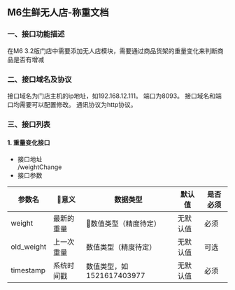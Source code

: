 ## M6生鲜无人店-称重文档

### 一、接口功能描述
在M6 3.2版门店中需要添加无人店模块，需要通过商品货架的重量变化来判断商品是否有增减

### 二、接口域名及协议
接口域名为门店主机的ip地址，如192.168.12.111。
端口为8093。
接口域名和端口均需要可以配置修改。
通讯协议为http协议。
### 三、接口列表

#### 1. 重量变化接口
- 接口地址  
  /weightChange
- 接口参数

参数名|意义|数据类型|默认值|是否必须
---|---|---|---|---
weight|最新的重量|数值类型（精度待定）|无默认值|必须
old_weight|上一次重量|数值类型（精度待定）|无默认值|可选
timestamp|系统时间戳|数值类型，如1521617403977|无默认值|必须